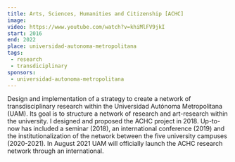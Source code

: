 ```yaml
---
title: Arts, Sciences, Humanities and Citizenship [ACHC]
image: 
video: https://www.youtube.com/watch?v=khiMlFV9jkI
start: 2016
end: 2022
place: universidad-autonoma-metropolitana
tags:
 - research
 - transdiciplinary
sponsors:
 - universidad-autonoma-metropolitana
---
```


Design and implementation of a strategy to create a network of transdisciplinary research within the Universidad Autónoma Metropolitana (UAM). Its goal is to structure a network of research and art-research within the university.
I designed and proposed the ACHC project in 2018. Up-to-now has included a seminar (2018), an international conference (2019) and the institutionalization of the network between the five university campuses (2020-2021). In August 2021 UAM will officially launch the ACHC research network through an international.